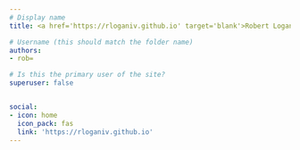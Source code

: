 ```yaml
---
# Display name
title: <a href='https://rloganiv.github.io' target='blank'>Robert Logan</a>

# Username (this should match the folder name)
authors:
- rob=

# Is this the primary user of the site?
superuser: false


social:
- icon: home
  icon_pack: fas
  link: 'https://rloganiv.github.io'
---
```

